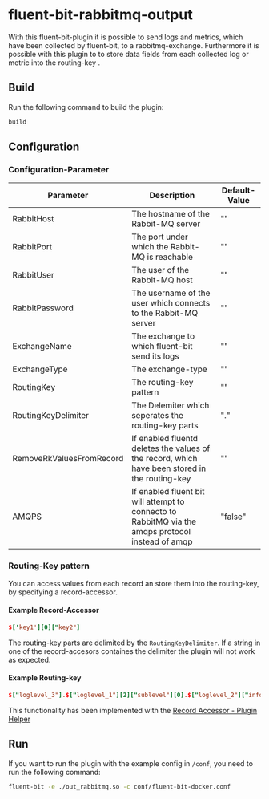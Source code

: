 # fluent-bit-rabbitmq-output

With this fluent-bit-plugin it is possible to send logs and metrics, which have been collected by fluent-bit, to a rabbitmq-exchange. Furthermore it is possible with this plugin to to store data fields from each collected log or metric into the routing-key .


## Build

Run the following command to build the plugin:
``` bash
build
```

## Configuration

### Configuration-Parameter

| Parameter                    | Description                                                                                      | Default-Value |
|------------------------------|--------------------------------------------------------------------------------------------------|---------------|
| RabbitHost                   | The hostname of the Rabbit-MQ server                                                             | ""            |
| RabbitPort                   | The port under which the Rabbit-MQ is reachable                                                  | ""            |
| RabbitUser                   | The user of the Rabbit-MQ host                                                                   | ""            |
| RabbitPassword               | The username of the user which connects to the Rabbit-MQ server                                  | ""            |
| ExchangeName                 | The exchange to which fluent-bit send its logs                                                   | ""            |
| ExchangeType                 | The exchange-type                                                                                | ""            |
| RoutingKey                   | The routing-key pattern                                                                          | ""            |
| RoutingKeyDelimiter          | The Delemiter which seperates the routing-key parts                                              |  "."          |
| RemoveRkValuesFromRecord     | If enabled fluentd deletes the values of the record,  which have been stored in the routing-key  | ""            |
| AMQPS                        | If enabled fluent bit will attempt to connecto to RabbitMQ via the amqps protocol instead of amqp| "false"       |

### Routing-Key pattern

You can access values from each record an store them into the routing-key, by specifying a record-accessor.

#### Example Record-Accessor
``` conf
$['key1'][0]["key2"]
```

The routing-key parts are delimited by the `RoutingKeyDelimiter`. If a string in one of the record-accesors containes the delimiter the plugin will not work as expected.


#### Example Routing-key

``` conf
$["loglevel_3"].$["loglevel_1"][2]["sublevel"][0].$["loglevel_2"]["info_loglevel"]
```

This functionality has been implemented with the [Record Accessor - Plugin Helper](https://docs.fluentd.org/plugin-helper-overview/api-plugin-helper-record_accessor)



## Run
If you want to run the plugin with the example config in `/conf`, you need to run the following command:
```bash
fluent-bit -e ./out_rabbitmq.so -c conf/fluent-bit-docker.conf
```